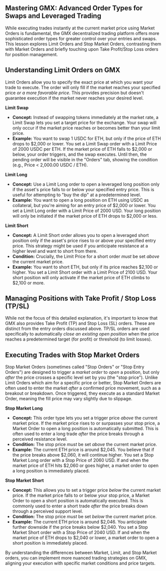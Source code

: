 ## Mastering GMX: Advanced Order Types for Swaps and Leveraged Trading

While executing trades instantly at the current market price using Market Orders is fundamental, the GMX decentralized trading platform offers more sophisticated order types for greater control over your entries and swaps. This lesson explores Limit Orders and Stop Market Orders, contrasting them with Market Orders and briefly touching upon Take Profit/Stop Loss orders for position management.

## Understanding Limit Orders on GMX

Limit Orders allow you to specify the exact price at which you want your trade to execute. The order will only fill if the market reaches your specified price *or a more favorable price*. This provides precision but doesn't guarantee execution if the market never reaches your desired level.

**Limit Swap**

*   **Concept:** Instead of swapping tokens immediately at the market rate, a Limit Swap lets you set a target price for the exchange. Your swap will only occur if the market price reaches or becomes better than your limit price.
*   **Example:** You want to swap 1 USDC for ETH, but only if the price of ETH drops to $2,000 or lower. You set a Limit Swap order with a Limit Price of 2000 USDC per ETH. If the market price of ETH falls to $2,000 or below, your order triggers, and the swap executes. Until then, the pending order will be visible in the "Orders" tab, showing the condition (e.g., Price < 2,000.00 USDC / ETH).

**Limit Long**

*   **Concept:** Use a Limit Long order to open a leveraged long position only if the asset's price falls to or below your specified entry price. This is useful for attempting to "buy the dip" at a predetermined level.
*   **Example:** You want to open a long position on ETH using USDC as collateral, but you're aiming for an entry price of $2,000 or lower. You set a Limit Long order with a Limit Price of 2000 USD. Your long position will only be initiated if the market price of ETH drops to $2,000 or less.

**Limit Short**

*   **Concept:** A Limit Short order allows you to open a leveraged short position only if the asset's price rises to or above your specified entry price. This strategy might be used if you anticipate resistance at a higher level and want to short from there.
*   **Condition:** Crucially, the Limit Price for a short order *must* be set *above* the current market price.
*   **Example:** You want to short ETH, but only if its price reaches $2,100 or higher. You set a Limit Short order with a Limit Price of 2100 USD. Your short position will only activate if the market price of ETH climbs to $2,100 or more.

## Managing Positions with Take Profit / Stop Loss (TP/SL)

While not the focus of this detailed explanation, it's important to know that GMX also provides Take Profit (TP) and Stop Loss (SL) orders. These are distinct from the entry orders discussed above. TP/SL orders are used specifically to automatically *close an existing open position* when the price reaches a predetermined target (for profit) or threshold (to limit losses).

## Executing Trades with Stop Market Orders

Stop Market Orders (sometimes called "Stop Orders" or "Stop Entry Orders") are designed to trigger a *market order* to *open* a position, but only *after* the price crosses a specific level set by you (the "stop price"). Unlike Limit Orders which aim for a specific price or better, Stop Market Orders are often used to enter the market *after* a confirmed price movement, such as a breakout or breakdown. Once triggered, they execute as a standard Market Order, meaning the fill price may vary slightly due to slippage.

**Stop Market Long**

*   **Concept:** This order type lets you set a trigger price *above* the current market price. If the market price rises to or surpasses your stop price, a Market Order to open a long position is automatically submitted. This is often used to enter a long trade *after* the price breaks through a perceived resistance level.
*   **Condition:** The stop price *must* be set *above* the current market price.
*   **Example:** The current ETH price is around $2,045. You believe that if the price breaks above $2,060, it will continue higher. You set a Stop Market Long order with a Stop Price of 2060 USD. If and when the market price of ETH hits $2,060 or goes higher, a market order to open a long position is immediately placed.

**Stop Market Short**

*   **Concept:** This allows you to set a trigger price *below* the current market price. If the market price falls to or below your stop price, a Market Order to open a short position is automatically executed. This is commonly used to enter a short trade *after* the price breaks down through a perceived support level.
*   **Condition:** The stop price *must* be set *below* the current market price.
*   **Example:** The current ETH price is around $2,046. You anticipate further downside if the price breaks below $2,040. You set a Stop Market Short order with a Stop Price of 2040 USD. If and when the market price of ETH drops to $2,040 or lower, a market order to open a short position is immediately placed.

By understanding the differences between Market, Limit, and Stop Market orders, you can implement more nuanced trading strategies on GMX, aligning your execution with specific market conditions and price targets.